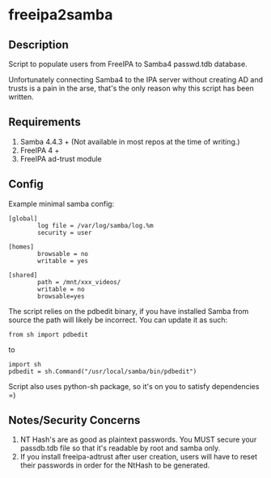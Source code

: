# freeipa2samba

## Description

Script to populate users from FreeIPA to Samba4 passwd.tdb database.

Unfortunately connecting Samba4 to the IPA server without creating AD and trusts
is a pain in the arse, that's the only reason why this script has been written.


## Requirements

1. Samba 4.4.3 + (Not available in most repos at the time of writing.)
1. FreeIPA 4 +
1. FreeIPA ad-trust module


## Config

Example minimal samba config:

```
[global]
        log file = /var/log/samba/log.%m
        security = user

[homes]
        browsable = no
        writable = yes

[shared]
        path = /mnt/xxx_videos/
        writable = no
        browsable=yes
```

The script relies on the pdbedit binary, if you have installed Samba from source 
the path will likely be incorrect. You can update it as such:

```
from sh import pdbedit
```
to 
```
import sh
pdbedit = sh.Command("/usr/local/samba/bin/pdbedit")
```
Script also uses python-sh package, so it's on you to satisfy dependencies =)


## Notes/Security Concerns

1. NT Hash's are as good as plaintext passwords. You MUST secure your passdb.tdb file so that it's readable by root and samba only.
1. If you install freeipa-adtrust after user creation, users will have to reset their passwords in order for the NtHash to be generated.
